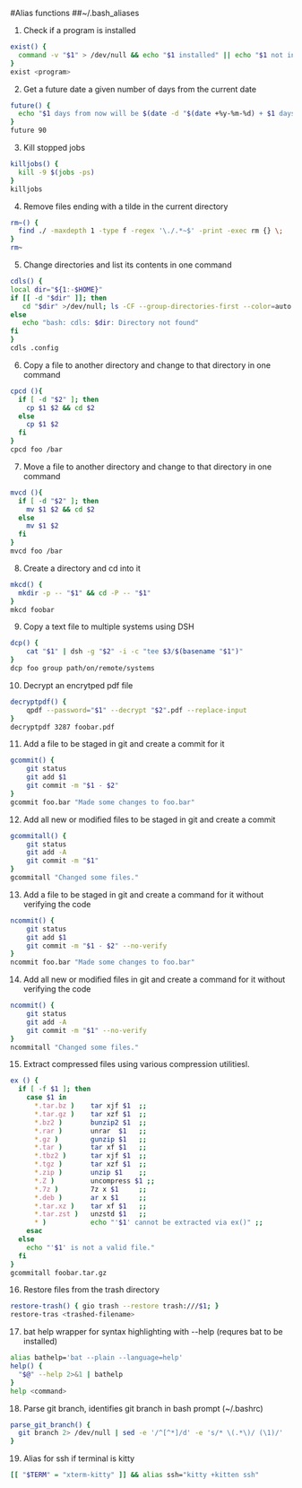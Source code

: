 #Alias functions
##~/.bash_aliases

1. Check if a program is installed
  ```bash
  exist() {
    command -v "$1" > /dev/null && echo "$1 installed" || echo "$1 not installed"
  }
  exist <program>
  ```
2. Get a future date a given number of days from the current date
  ```bash
  future() {
    echo "$1 days from now will be $(date -d "$(date +%y-%m-%d) + $1 days" +"%d %b %Y")"
  }
  future 90
  ```
3. Kill stopped jobs
  ```bash
  killjobs() {
    kill -9 $(jobs -ps)
  }
  killjobs
  ```
4. Remove files ending with a tilde in the current directory
  ```bash
  rm~() {
    find ./ -maxdepth 1 -type f -regex '\./.*~$' -print -exec rm {} \;
  }
  rm~
  ```
5. Change directories and list its contents in one command
  ```bash
  cdls() {
  local dir="${1:-$HOME}"
  if [[ -d "$dir" ]]; then
     cd "$dir" >/dev/null; ls -CF --group-directories-first --color=auto
  else
     echo "bash: cdls: $dir: Directory not found"
  fi
  }
  cdls .config
  ```
6. Copy a file to another directory and change to that directory in one command
  ```bash
  cpcd (){
    if [ -d "$2" ]; then
      cp $1 $2 && cd $2
    else
      cp $1 $2
    fi
  }
  cpcd foo /bar
  ```
7. Move a file to another directory and change to that directory in one command
  ```bash
  mvcd (){
    if [ -d "$2" ]; then
      mv $1 $2 && cd $2
    else
      mv $1 $2
    fi
  }
  mvcd foo /bar
  ```
8. Create a directory and cd into it
  ```bash
  mkcd() {
    mkdir -p -- "$1" && cd -P -- "$1"
  }
  mkcd foobar
  ```
9. Copy a text file to multiple systems using DSH
  ```bash
  dcp() {
	  cat "$1" | dsh -g "$2" -i -c "tee $3/$(basename "$1")"
  }
  dcp foo group path/on/remote/systems
  ```
10. Decrypt an encrytped pdf file
  ```bash
  decryptpdf() {
	  qpdf --password="$1" --decrypt "$2".pdf --replace-input
  }
  decryptpdf 3287 foobar.pdf
  ```
11. Add a file to be staged in git and create a commit for it
  ```bash
  gcommit() {
	  git status
	  git add $1
	  git commit -m "$1 - $2"
  }
  gcommit foo.bar "Made some changes to foo.bar"
  ```
12. Add all new or modified files to be staged in git and create a commit
  ```bash
  gcommitall() {
	  git status
	  git add -A
	  git commit -m "$1"
  }
  gcommitall "Changed some files."
  ```
13. Add a file to be staged in git and create a command for it without verifying the code
  ```bash
  ncommit() {
	  git status
	  git add $1
	  git commit -m "$1 - $2" --no-verify
  }
  ncommit foo.bar "Made some changes to foo.bar"
  ```
14. Add all new or modified files in git and create a command for it without verifying the code
  ```bash
  ncommit() {
	  git status
	  git add -A
	  git commit -m "$1" --no-verify
  }
  ncommitall "Changed some files."
  ```
15. Extract compressed files using various compression utilitiesl.
  ```bash
  ex () {
    if [ -f $1 ]; then
      case $1 in
        *.tar.bz )    tar xjf $1  ;;
        *.tar.gz )    tar xzf $1  ;;
        *.bz2 )       bunzip2 $1  ;;
        *.rar )       unrar  $1   ;;
        *.gz )        gunzip $1   ;;
        *.tar )       tar xf $1   ;;
        *.tbz2 )      tar xjf $1  ;;
        *.tgz )       tar xzf $1  ;;
        *.zip )       unzip $1    ;;
        *.Z )         uncompress $1 ;;
        *.7z )        7z x $1     ;;
        *.deb )       ar x $1     ;;
        *.tar.xz )    tar xf $1   ;;
        *.tar.zst )   unzstd $1   ;;
        * )           echo "'$1' cannot be extracted via ex()" ;;
      esac
    else
      echo "'$1' is not a valid file."
    fi
  }
  gcommitall foobar.tar.gz
  ```
16. Restore files from the trash directory
```bash
restore-trash() { gio trash --restore trash:///$1; }
restore-tras <trashed-filename>
```
17. bat help wrapper for syntax highlighting with --help (requres bat to be installed)
```bash
alias bathelp='bat --plain --language=help'
help() {
  "$@" --help 2>&1 | bathelp
}
help <command>
```
18. Parse git branch, identifies git branch in bash prompt (~/.bashrc)
  ```bash
  parse_git_branch() {
    git branch 2> /dev/null | sed -e '/^[^*]/d' -e 's/* \(.*\)/ (\1)/'
  }
```
19. Alias for ssh if terminal is kitty
  ```bash
  [[ "$TERM" = "xterm-kitty" ]] && alias ssh="kitty +kitten ssh"
  ```
